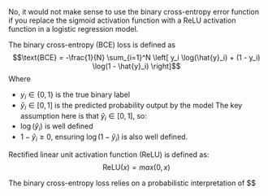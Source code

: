 No, it would not make sense to use the binary cross-entropy error function if you replace the sigmoid activation function with a ReLU activation function in a logistic regression model.

The binary cross-entropy (BCE) loss is defined as 
$$\text{BCE} = -\frac{1}{N} \sum_{i=1}^N \left[ y_i \log(\hat{y}_i) + (1 - y_i) \log(1 - \hat{y}_i) \right]$$
Where 
- $y_{i} \in \{0,1\}$ is the true binary label
- $\hat{y}_{i} \in [0,1]$ is the predicted probability output by the model
The key assumption here is that $\hat{y}_{i} \in [0,1]$, so:
- $\log(\hat{y}_i)$ is well defined
- $1 - \hat{y}_{i}\geq 0$, ensuring $\log(1 - \hat{y}_i)$ is also well defined.

Rectified linear unit activation function (ReLU) is defined as:
$$\text{ReLU}(x)=max(0,x)$$

The binary cross-entropy loss relies on a probabilistic interpretation of $$
